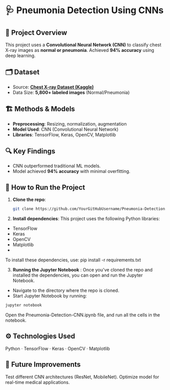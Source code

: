 # 🩺 Pneumonia Detection Using CNNs  

## 📌 Project Overview  
This project uses a **Convolutional Neural Network (CNN)** to classify chest X-ray images as **normal or pneumonia**. Achieved **94% accuracy** using deep learning.  

## 🗂️ Dataset  
- Source: **[Chest X-ray Dataset (Kaggle)](https://www.kaggle.com/datasets)**  
- Data Size: **5,800+ labeled images** (Normal/Pneumonia)  

## 🏗️ Methods & Models  
- **Preprocessing**: Resizing, normalization, augmentation  
- **Model Used**: CNN (Convolutional Neural Network)  
- **Libraries**: TensorFlow, Keras, OpenCV, Matplotlib  

## 🔍 Key Findings  
- CNN outperformed traditional ML models.  
- Model achieved **94% accuracy** with minimal overfitting.  

## 🚀 How to Run the Project  

1. **Clone the repo**:  
   ```sh
   git clone https://github.com/YourGitHubUsername/Pneumonia-Detection-CNN.git
   
2. **Install dependencies**:
This project uses the following Python libraries:
- TensorFlow
- Keras
- OpenCV
- Matplotlib
- 
To install these dependencies, use:
pip install -r requirements.txt

3. **Running the Jupyter Notebook** :
Once you've cloned the repo and installed the dependencies, you can open and run the Jupyter Notebook.
- Navigate to the directory where the repo is cloned.
- Start Jupyter Notebook by running:
 ```sh
jupyter notebook
 ```
Open the Pneumonia-Detection-CNN.ipynb file, and run all the cells in the notebook.

## ⚙️ Technologies Used
Python · TensorFlow · Keras · OpenCV · Matplotlib

## 📌 Future Improvements
Test different CNN architectures (ResNet, MobileNet).
Optimize model for real-time medical applications.
